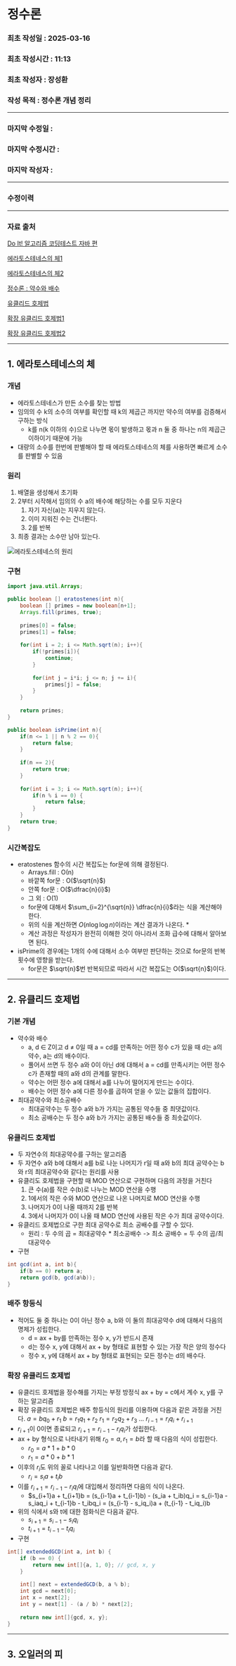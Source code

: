 # 정수론

### 최초 작성일 : 2025-03-16
### 최초 작성시간 : 11:13
### 최초 작성자 : 장성환
### 작성 목적 : 정수론 개념 정리

---

### 마지막 수정일 :
### 마지막 수정시간 :
### 마지막 작성자 :

---

### 수정이력

---

### 자료 출처

[Do It! 알고리즘 코딩테스트 자바 편](https://search.shopping.naver.com/book/catalog/32490707452?query=Do%20It%21%20%EC%95%8C%EA%B3%A0%EB%A6%AC%EC%A6%98%20%EC%BD%94%EB%94%A9%ED%85%8C%EC%8A%A4%ED%8A%B8%20%EC%9E%90%EB%B0%94%20%ED%8E%B8&NaPm=ct%3Dm8b0153k%7Cci%3D5941797f40bf60f0ca6c9fa49de0d725ca77fca0%7Ctr%3Dboksl%7Csn%3D95694%7Chk%3De2a8eedcf7bdbd8fec6986b9ff8bfaaa587fdd6a)

[에라토스테네스의 체1](https://velog.io/@youngjun_10/Algorithm-%EC%97%90%EB%9D%BC%ED%86%A0%EC%8A%A4%ED%85%8C%EB%84%A4%EC%8A%A4%EC%9D%98-%EC%B2%B4)

[에라토스테네스의 체2](https://sihyung92.oopy.io/4e7efa0a-984f-4bc9-bab9-d2c0ac4faa35)

[정수론 : 약수와 배수](https://8iggy.tistory.com/16)

[유클리드 호제법](https://ko.wikipedia.org/wiki/%EC%9C%A0%ED%81%B4%EB%A6%AC%EB%93%9C_%ED%98%B8%EC%A0%9C%EB%B2%95)

[확장 유클리드 호제법1](https://velog.io/@cjy/nkryvnjc)

[확장 유클리드 호제법2](https://rebro.kr/97)

---

## 1. 에라토스테네스의 체

### 개념

* 에라토스테네스가 만든 소수를 찾는 방법
* 임의의 수 k의 소수의 여부를 확인할 때 k의 제곱근 까지만 약수의 여부를 검증해서 구하는 방식
  * k를 n(k 이하의 수)으로 나누면 몫이 발생하고 몫과 n 둘 중 하나는 n의 제곱근 이하이기 때문에 가능
* 대량의 소수를 한번에 판별해야 할 때 에라토스테네스의 체를 사용하면 빠르게 소수를 판별할 수 있음

### 원리

1. 배열을 생성해서 초기화
2. 2부터 시작해서 임의의 수 a의 배수에 해당하는 수를 모두 지운다
   1. 자기 자신(a)는 지우지 않는다.
   2. 이미 지워진 수는 건너뛴다.
   3. 2를 반복
4. 최종 결과는 소수만 남아 있는다.

![에라토스테네스의 원리](https://velog.velcdn.com/images/youngjun_10/post/a2b854cd-8034-4aa1-bb65-1647c8749d93/image.gif)

### 구현

```java
import java.util.Arrays;

public boolean [] eratostenes(int n){
    boolean [] primes = new boolean[n+1];
    Arrays.fill(primes, true);
    
    primes[0] = false;
    primes[1] = false;
    
    for(int i = 2; i <= Math.sqrt(n); i++){
        if(!primes[i]){
            continue;
        }
        
        for(int j = i*i; j <= n; j += i){
            primes[j] = false;
        }
    }
    
    return primes;
}

public boolean isPrime(int n){
    if(n <= 1 || n % 2 == 0){
        return false;
    }
    
    if(n == 2){
        return true;
    }
    
    for(int i = 3; i <= Math.sqrt(n); i++){
        if(n % i == 0) {
            return false;
        }
    }
    return true;
}
```

### 시간복잡도

* eratostenes 함수의 시간 복잡도는 for문에 의해 결정된다.
  * Arrays.fill : Ο(n)
  * 바깥쪽 for문 : Ο($\sqrt{n}$)
  * 안쪽 for문 : Ο($\dfrac{n}{i}$)
  * 그 외 : Ο(1)
  * for문에 대해서 $\sum_{i=2}^{\sqrt{n}} \dfrac{n}{i}$라는 식을 계산해야 한다.
  * 위의 식을 계산하면 $Ο(n \log \log n)$이라는 계산 결과가 나온다.
    * 
  * 계산 과정은 작성자가 완전히 이해한 것이 아니라서 조화 급수에 대해서 알아보면 된다.
* isPrime의 경우에는 1개의 수에 대해서 소수 여부만 판단하는 것으로 for문의 반복 횟수에 영향을 받는다.
  * for문은 $\sqrt{n}$번 반복되므로 따라서 시간 복잡도는 Ο($\sqrt{n}$)이다.
---

## 2. 유클리드 호제법

### 기본 개념

* 약수와 배수
  * a, d ∈ Z이고 d ≠ 0일 때 a = cd를 만족하는 어떤 정수 c가 있을 때 d는 a의 약수, a는 d의 배수이다.
  * 풀어서 쓰면 두 정수 a와 0이 아닌 d에 대해서 a = cd를 만족시키는 어떤 정수 c가 존재할 때의 a와 d의 관계를 말한다.
  * 약수는 어떤 정수 a에 대해서 a를 나누어 떨어지게 만드는 수이다.
  * 배수는 어떤 정수 a에 다른 정수를 곱하여 얻을 수 있는 값들의 집합이다.
* 최대공약수와 최소공배수
  * 최대공약수는 두 정수 a와 b가 가지는 공통된 약수들 중 최댓값이다.
  * 최소 공배수는 두 정수 a와 b가 가지는 공통된 배수들 중 최솟값이다.

### 유클리드 호제법

* 두 자연수의 최대공약수를 구하는 알고리즘
* 두 자연수 a와 b에 대해서 a를 b로 나눈 나머지가 r일 때 a와 b의 최대 공약수는 b와 r의 최대공약수와 같다는 원리를 사용
* 유클리도 호제법을 구현할 때 MOD 연산으로 구현하며 다음의 과정을 거친다
  1. 큰 수(a)를 작은 수(b)로 나누는 MOD 연산을 수행
  2. 1에서의 작은 수와 MOD 연산으로 나온 나머지로 MOD 연산을 수행
  3. 나머지가 0이 나올 때까지 2를 반복
  4. 3에서 나머지가 0이 나올 때 MOD 연산에 사용된 작은 수가 최대 공약수이다.
* 유클리드 호제법으로 구한 최대 공약수로 최소 공배수를 구할 수 있다.
  * 원리 : 두 수의 곱 = 최대공약수 * 최소공배수 -> 최소 공배수 = 두 수의 곱/최대공약수
* 구현
```java
int gcd(int a, int b){
    if(b == 0) return a;
    return gcd(b, gcd(a%b));
}
```

### 배주 항등식

* 적어도 둘 중 하나는 0이 아닌 정수 a, b와 이 둘의 최대공약수 d에 대해서 다음의 명제가 성립한다.
  * d = ax + by를 만족하는 정수 x, y가 반드시 존재
  * d는 정수 x, y에 대해서 ax + by 형태로 표현할 수 있는 가장 작은 양의 정수다
  * 정수 x, y에 대해서 ax + by 형태로 표현되는 모든 정수는 d의 배수다.

### 확장 유클리드 호제법

* 유클리드 호제법을 정수해를 가지는 부정 방정식 ax + by = c에서 계수 x, y를 구하는 알고리즘
* 확장 유클리드 호제법은 배주 항등식의 원리를 이용하며 다음과 같은 과정을 거친다.
  $a = bq_0 + r_1$
  $b = r_1q_1 + r_2$
  $r_1 = r_2q_2 + r_3$
  ...
  $r_{i-1} = r_iq_i + r_{i+1}$
* $r_{i+1}$이 0이면 종료되고 $r_{i+1} = r_{i-1} - r_iq_i$가 성립한다.
* ax + by 형식으로 나타내기 위해 $r_0 = a, r_1 = b$라 할 때 다음의 식이 성립한다.
  * $r_0 = a * 1 + b * 0$
  * $r_1 = a * 0 + b * 1$
* 이후의 $r_i$도 위의 꼴로 나타나고 이를 일반화하면 다음과 같다.
  * $r_i = s_ia + t_ib$
* 이를 $r_{i+1} = r_{i-1} - r_iq_i$에 대입해서 정리하면 다음의 식이 나온다.
  * $s_{i+1}a + t_{i+1}b = (s_{i-1}a + t_{i-1}b) - (s_ia + t_ib)q_i
                         = s_{i-1}a - s_iaq_i + t_{i-1}b - t_ibq_i
                         = (s_{i-1} - s_iq_i)a + (t_{i-1} - t_iq_i)b
* 위의 식에서 s와 t에 대한 점화식은 다음과 같다.
  * $s_{i+1} = s_{i-1} - s_iq_i$
  * $t_{i+1} = t_{i-1} - t_iq_i$
* 구현
```java
int[] extendedGCD(int a, int b) {
    if (b == 0) {
        return new int[]{a, 1, 0}; // gcd, x, y
    }
        
    int[] next = extendedGCD(b, a % b);
    int gcd = next[0];
    int x = next[2];
    int y = next[1] - (a / b) * next[2];
    
    return new int[]{gcd, x, y};
}
```

--- 

## 3. 오일러의 피

